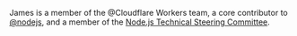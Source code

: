 James is a member of the @Cloudflare Workers team, a core contributor to [@nodejs](https://github.com/nodejs), and a member of the [Node.js Technical Steering Committee](https://github.com/nodejs/tsc).
